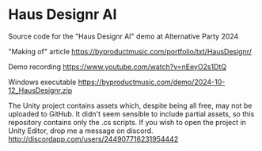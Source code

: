 # Haus Designr AI

Source code for the "Haus Designr AI" demo at Alternative Party 2024

"Making of" article
https://byproductmusic.com/portfolio/txt/HausDesignr/

Demo recording
https://www.youtube.com/watch?v=nEeyO2s1DtQ

Windows executable
https://byproductmusic.com/demo/2024-10-12_HausDesignr.zip

The Unity project contains assets which, despite being all free, may not be uploaded to GitHub. It didn't seem sensible to include partial assets, so this repository contains only the .cs scripts. If you wish to open the project in Unity Editor, drop me a message on discord.
http://discordapp.com/users/244907716231954442
